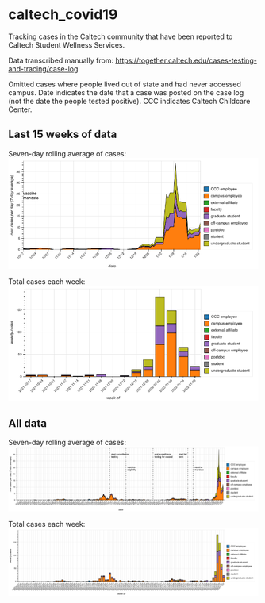 # caltech_covid19
Tracking cases in the Caltech community that have been reported to Caltech Student Wellness Services.

Data transcribed manually from: https://together.caltech.edu/cases-testing-and-tracing/case-log

Omitted cases where people lived out of state and had never accessed campus. Date indicates the date that a case was posted on the case log (not the date the people tested positive). CCC indicates Caltech Childcare Center.

## Last 15 weeks of data
Seven-day rolling average of cases:
![](caltech_covid_cases_7_day_avg_last_15_weeks.png)

Total cases each week:
![](caltech_covid_cases_weekly_bars_last_15_weeks.png)

## All data
Seven-day rolling average of cases:
![](caltech_covid_cases_7_day_avg.png)

Total cases each week:
![](caltech_covid_cases_weekly_bars.png)